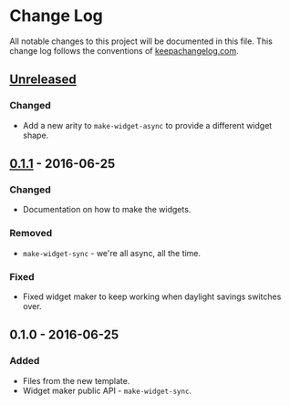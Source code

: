 # Change Log
All notable changes to this project will be documented in this file. This change log follows the conventions of [keepachangelog.com](http://keepachangelog.com/).

## [Unreleased]
### Changed
- Add a new arity to `make-widget-async` to provide a different widget shape.

## [0.1.1] - 2016-06-25
### Changed
- Documentation on how to make the widgets.

### Removed
- `make-widget-sync` - we're all async, all the time.

### Fixed
- Fixed widget maker to keep working when daylight savings switches over.

## 0.1.0 - 2016-06-25
### Added
- Files from the new template.
- Widget maker public API - `make-widget-sync`.

[Unreleased]: https://github.com/your-name/clojure_work/compare/0.1.1...HEAD
[0.1.1]: https://github.com/your-name/clojure_work/compare/0.1.0...0.1.1
